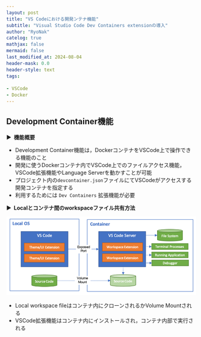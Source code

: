 ```yaml
---
layout: post
title: "VS Codeにおける開発ンテナ機能"
subtitle: "Visual Studio Code Dev Containers extensionの導入"
author: "RyoNak"
catelog: true
mathjax: false
mermaid: false
last_modified_at: 2024-08-04
header-mask: 0.0
header-style: text
tags:

- VSCode
- Docker
---
```


## Development Container機能

<strong > &#9654;&nbsp; 機能概要</strong>

- Development Container機能は，DockerコンテナをVSCode上で操作できる機能のこと
- 開発に使うDockerコンテナ内でVSCode上でのファイルアクセス機能，VSCode拡張機能やLanguage Serverを動かすことが可能
- プロジェクト内の`devcontainer.json`ファイルにてVSCodeがアクセスする開発コンテナを指定する
- 利用するためには `Dev Containers` 拡張機能が必要


<strong > &#9654;&nbsp; Localとコンテナ間のworkspaceファイル共有方法</strong>

![docker-file-access-scheme](https://github.com/ryonakimageserver/omorikaizuka/blob/master/Development/Docker/2023-03-10-architecture-containers.png?raw=true)


- Local workspace fileはコンテナ内にクローンされるかVolume Mountされる
- VSCode拡張機能はコンテナ内にインストールされ，コンテナ内部で実行される
